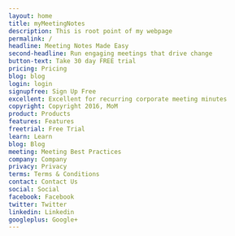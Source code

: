 ```yaml
---
layout: home
title: myMeetingNotes
description: This is root point of my webpage
permalink: /
headline: Meeting Notes Made Easy
second-headline: Run engaging meetings that drive change
button-text: Take 30 day FREE trial  
pricing: Pricing
blog: blog
login: login
signupfree: Sign Up Free
excellent: Excellent for recurring corporate meeting minutes
copyright: Copyright 2016, MoM
product: Products
features: Features
freetrial: Free Trial
learn: Learn
blog: Blog
meeting: Meeting Best Practices
company: Company
privacy: Privacy
terms: Terms & Conditions
contact: Contact Us
social: Social
facebook: Facebook
twitter: Twitter
linkedin: Linkedin 
googleplus: Google+
---
```

